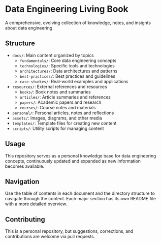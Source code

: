 # Data Engineering Living Book

A comprehensive, evolving collection of knowledge, notes, and insights about data engineering.

## Structure

- `docs/`: Main content organized by topics
  - `fundamentals/`: Core data engineering concepts
  - `technologies/`: Specific tools and technologies
  - `architectures/`: Data architectures and patterns
  - `best-practices/`: Best practices and guidelines
  - `case-studies/`: Real-world examples and applications
- `resources/`: External references and resources
  - `books/`: Book notes and summaries
  - `articles/`: Article summaries and references
  - `papers/`: Academic papers and research
  - `courses/`: Course notes and materials
- `personal/`: Personal articles, notes and reflections
- `assets/`: Images, diagrams, and other media
- `templates/`: Template files for creating new content
- `scripts/`: Utility scripts for managing content

## Usage

This repository serves as a personal knowledge base for data engineering concepts, continuously updated and expanded as new information becomes available.

## Navigation

Use the table of contents in each document and the directory structure to navigate through the content. Each major section has its own README file with a more detailed overview.

## Contributing

This is a personal repository, but suggestions, corrections, and contributions are welcome via pull requests. 